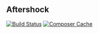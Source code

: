 ## Aftershock

[![Build Status](https://travis-ci.org/dikiaap/artisan-sensation.svg)](https://travis-ci.org/dikiaap/artisan-sensation) [![Composer Cache](https://shield.with.social/cc/github/dikiaap/aftershock/master.svg)](https://packagist.org/packages/laravel/framework)